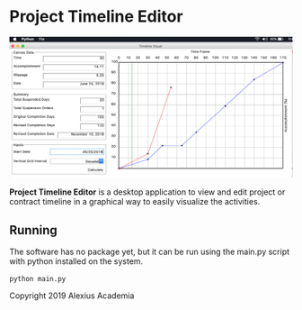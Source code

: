 # Project Timeline Editor
![alt text](imgs/screenshot_03-22-2019.png "Logo Title Text 1")

**Project Timeline Editor** is a desktop application to view and edit project
or contract timeline in a graphical way to easily visualize the activities.


**Running**
---
The software has no package yet, but it can be run using the main.py script
with python installed on the system.
```commandline
python main.py
```

Copyright 2019 Alexius Academia